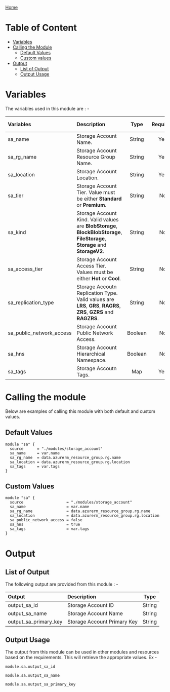 [Home](../../README.md)

# Table of Content

- [Variables](#variables)
- [Calling the Module](#calling-the-module)
    - [Default Values](#default-values)
    - [Custom values](#custom-values)
- [Output](#output)
    - [List of Output](#list-of-output)
    - [Output Usage](#output-usage)

# Variables

The variables used in this module are : -

| Variables | Description | Type | Required | Default Values |
|:----------|:------------|:----:|:--------:|:--------------:|
| sa_name | Storage Account Name. | String | Yes | NA |
| sa_rg_name | Storage Account Resource Group Name. | String | Yes | NA |
| sa_location | Storage Account Location. | String | Yes | NA |
| sa_tier | Storage Account Tier. Value must be either **Standard** or **Premium**. | String | No | **Standard** |
| sa_kind | Storage Account Kind. Valid values are **BlobStorage**, **BlockBlobStorage**, **FileStorage**, **Storage** and **StorageV2**. | String | No | **StorageV2** |
| sa_access_tier | Storage Account Access Tier. Values must be either **Hot** or **Cool**. | String | No | **Hot** |
| sa_replication_type | Storage Accoutn Replication Type. Valid values are **LRS**, **GRS**, **RAGRS**, **ZRS**, **GZRS** and **RAGZRS**. | String | No | **LRS** |
| sa_public_network_access | Storage Account Public Network Access. | Boolean | No | **true** |
| sa_hns | Storage Account Hierarchical Namespace. | Boolean | No | **false** |
| sa_tags | Storage Accoutn Tags. | Map | Yes | NA |

# Calling the module

Below are examples of calling this module with both default and custom values.

## Default Values

```
module "sa" {
  source      = "./modules/storage_account"
  sa_name     = var.name
  sa_rg_name  = data.azurerm_resource_group.rg.name
  sa_location = data.azurerm_resource_group.rg.location
  sa_tags     = var.tags
}
```

## Custom Values

```
module "sa" {
  source                   = "./modules/storage_account"
  sa_name                  = var.name
  sa_rg_name               = data.azurerm_resource_group.rg.name
  sa_location              = data.azurerm_resource_group.rg.location
  sa_public_network_access = false
  sa_hns                   = true
  sa_tags                  = var.tags
}
```

# Output

## List of Output
The following output are provided from this module : -

| Output | Description | Type |
|:------ |:------------|:----:|
| output_sa_id | Storage Account ID | String |
| output_sa_name | Storage Account Name | String |
| output_sa_primary_key | Storage Account Primary Key | String |

## Output Usage

The output from this module can be used in other modules and resources based on the requirements. This will retrieve the appropriate values. Ex -

```
module.sa.output_sa_id
```

```
module.sa.output_sa_name
```

```
module.sa.output_sa_primary_key
```